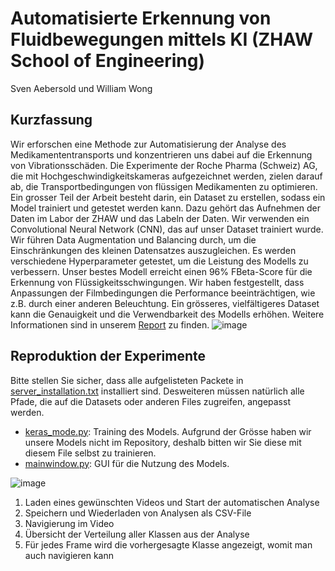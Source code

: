 # Automatisierte Erkennung von Fluidbewegungen mittels KI (ZHAW School of Engineering)
Sven Aebersold und William Wong

## Kurzfassung
Wir erforschen eine Methode zur Automatisierung der Analyse des Medikamententransports und konzentrieren uns dabei auf die Erkennung von Vibrationsschäden. 
Die Experimente der Roche Pharma (Schweiz) AG, die mit Hochgeschwindigkeitskameras aufgezeichnet werden, zielen darauf ab, die Transportbedingungen von flüssigen Medikamenten zu optimieren. Ein grosser Teil der Arbeit besteht darin, ein Dataset zu erstellen, sodass ein Model trainiert und getestet werden kann. Dazu gehört das Aufnehmen der Daten im Labor der ZHAW und das Labeln der Daten.
Wir verwenden ein Convolutional Neural Network (CNN), das auf unser Dataset trainiert wurde. Wir führen Data Augmentation und Balancing durch,
um die Einschränkungen des kleinen Datensatzes auszugleichen. Es werden verschiedene Hyperparameter getestet, um die Leistung des Modells zu verbessern. Unser bestes Modell erreicht einen 96% FBeta-Score für die Erkennung von Flüssigkeitsschwingungen.
Wir haben festgestellt, dass Anpassungen der Filmbedingungen die Performance beeinträchtigen, wie z.B. durch einer anderen Beleuchtung. Ein grösseres, vielfältigeres Dataset
kann die Genauigkeit und die Verwendbarkeit des Modells erhöhen. Weitere Informationen sind in unserem [Report](https://github.com/wongwil/BA_fluid/blob/main/report.pdf) zu finden.
![image](https://github.com/wongwil/BA_fluid/assets/11984597/8b21006e-d9cd-489f-9f5f-c81c269cc48a)

## Reproduktion der Experimente
Bitte stellen Sie sicher, dass alle aufgelisteten Packete in [server_installation.txt](https://github.com/wongwil/BA_fluid/blob/main/server_installation.txt) installiert sind. Desweiteren müssen natürlich alle Pfade, die auf die Datasets oder anderen Files zugreifen, angepasst werden.

- [keras_mode.py](https://github.com/wongwil/BA_fluid/blob/main/project/keras_model.py): Training des Models.  Aufgrund der Grösse haben wir unsere Models nicht im Repository, deshalb bitten wir Sie diese mit diesem File selbst zu trainieren.
- [mainwindow.py](https://github.com/wongwil/BA_fluid/blob/main/project/mainwindow.py): GUI für die Nutzung des Models.

![image](https://github.com/wongwil/BA_fluid/assets/11984597/2fe7dbab-f68c-45e0-a34d-a15c89a4d40b)

1. Laden eines gewünschten Videos und Start der automatischen Analyse
2. Speichern und Wiederladen von Analysen als CSV-File
3. Navigierung im Video
4. Übersicht der Verteilung aller Klassen aus der Analyse
5. Für jedes Frame wird die vorhergesagte Klasse angezeigt, womit man auch navigieren kann

